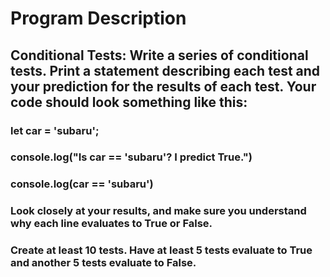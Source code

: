 # Program Description

## Conditional Tests: Write a series of conditional tests. Print a statement describing each test and your prediction for the results of each test. Your code should look something like this:

### let car = 'subaru';

### console.log("Is car == 'subaru'? I predict True.")

### console.log(car == 'subaru')

### Look closely at your results, and make sure you understand why each line evaluates to True or False.

### Create at least 10 tests. Have at least 5 tests evaluate to True and another 5 tests evaluate to False.
